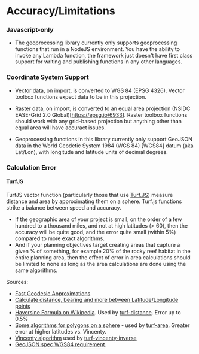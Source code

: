 # Accuracy/Limitations

### Javascript-only

- The geoprocessing library currently only supports geoprocessing functions that run in a NodeJS environment. You have the ability to invoke any Lambda function, the framework just doesn't have first class support for writing and publishing functions in any other languages.

### Coordinate System Support

- Vector data, on import, is converted to WGS 84 (EPSG 4326). Vector toolbox functions expect data to be in this projection.
- Raster data, on import, is converted to an equal area projection (NSIDC EASE-Grid 2.0 Global)[https://epsg.io/6933]. Raster toolbox functions should work with any grid-based projection but anything other than equal area will have accuract issues.

- Geoprocessing functions in this library currently only support GeoJSON data in the World Geodetic System 1984 (WGS 84) [WGS84] datum (aka Lat/Lon), with longitude and latitude units of decimal degrees.

### Calculation Error

#### TurfJS

TurfJS vector function (particularly those that use [Turf.JS](http://turfjs.org/docs/#distance)) measure distance and area by approximating them on a sphere. Turf.js functions strike a balance between speed and accuracy.

- If the geographic area of your project is small, on the order of a few hundred to a thousand miles, and not at high latitudes (> 60), then the accuracy will be quite good, and the error quite small (within 5%) compared to more exact algorithms.
- And if your planning objectives target creating areas that capture a given % of something, for example 20% of the rocky reef habitat in the entire planning area, then the effect of error in area calculations should be limited to none as long as the area calculations are done using the same algorithms.

Sources:

- [Fast Geodesic Approximations](https://blog.mapbox.com/fast-geodesic-approximations-with-cheap-ruler-106f229ad016)
- [Calculate distance, bearing and more between Latitude/Longitude points](https://www.movable-type.co.uk/scripts/latlong.html)
- [Haversine Formula on Wikipedia](https://en.wikipedia.org/wiki/Haversine_formula). Used by [turf-distance](https://github.com/Turfjs/turf/tree/master/packages/turf-distance). Error up to 0.5%
- [Some algorithms for polygons on a sphere](https://sgp1.digitaloceanspaces.com/proletarian-library/books/5cc63c78dc09ee09864293f66e2716e2.pdf) - used by [turf-area](http://turfjs.org/docs/#area). Greater error at higher latitudes vs. Vincenty.
- [Vincenty algorithm](https://en.wikipedia.org/wiki/Vincenty%27s_formulae) used by [turf-vincenty-inverse](https://github.com/Turfjs/turf-vincenty-inverse)
- [GeoJSON spec WGS84 requirement](https://datatracker.ietf.org/doc/html/rfc7946#section-4).
